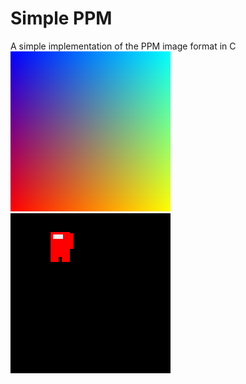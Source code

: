 # Simple PPM
A simple implementation of the PPM image format in C  
![Example 1](/data/01.png)
![Example 2](/data/02.png)